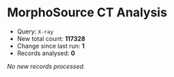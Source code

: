 # MorphoSource CT Analysis

* Query: `X-ray`
* New total count: **117328**
* Change since last run: **1**
* Records analysed: **0**

_No new records processed._